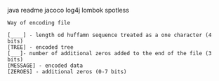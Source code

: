 java
readme
jacoco
log4j
lombok 
spotless

`Way of encoding file`

```text
[____] - length od huffamn sequence treated as a one character (4 bits)
[TREE] - encoded tree
[___]- number of additional zeros added to the end of the file (3 bits)
[MESSAGE] - encoded data
[ZEROES] - additional zeros (0-7 bits)
```